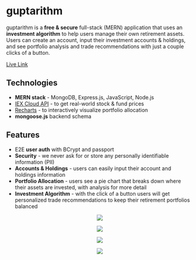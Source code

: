 # guptarithm
guptarithm is a **free & secure** full-stack (MERN) application that uses an **investment algorithm** to help users manage their own retirement assets. Users can create an account, input their investment accounts & holdings, and see portfolio analysis and trade recommendations with just a couple clicks of a button.

[Live Link](https://guptarithm.herokuapp.com/#/)

## Technologies
 * **MERN stack** - MongoDB, Express.js, JavaScript, Node.js
 * [IEX Cloud API](https://iexcloud.io/docs/api/) - to get real-world stock & fund prices
 * [Recharts](http://recharts.org/en-US) - to interactively visualize portfolio allocation
 * **mongoose.js** backend schema

 ## Features
  * E2E **user auth** with BCrypt and passport
  * **Security** - we never ask for or store any personally identifiable information (PII)
  * **Accounts & Holdings** - users can easily input their account and holdings information
  * **Portfolio Allocation** - users see a pie chart that breaks down where their assets are invested, with analysis for more detail
  * **Investment Algorithm** - with the click of a button users will get personalized trade recommendations to keep their retirement portfolios balanced

  <p align="center">
    <img src="./gifs/splash_signup.gif" align="center">
  </p>

  <p align="center">
    <img src="./gifs/accounts.gif" align="center">
  </p>
  
  <p align="center">
    <img src="./gifs/holdings.gif" align="center">
  </p>
  
  <p align="center">
    <img src="./gifs/algo.gif" align="center">
  </p>